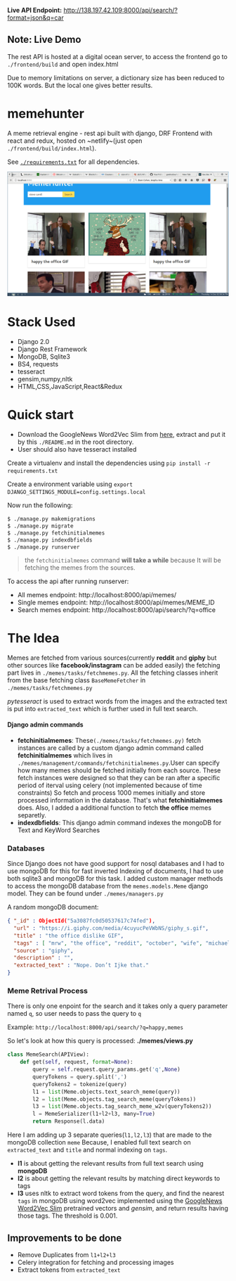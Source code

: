 **Live API Endpoint:** http://138.197.42.109:8000/api/search/?format=json&q=car

## Note:  Live Demo
The rest API is hosted at a digital ocean server, to access the frontend go to `./frontend/build` and open index.html

Due to memory limitations on server, a dictionary size has been reduced to 100K words. But the local one gives better results.

# memehunter
A meme retrieval engine - rest api built with django, DRF
Frontend with react and redux, hosted on ~netlify~(just open `./frontend/build/index.html`).

See [`./requirements.txt`](https://github.com/geekodour/memehunter/blob/master/requirements.txt) for all dependencies.

![Screenshot](pic.png)

# Stack Used
 - Django 2.0
 - Django Rest Framework
 - MongoDB, Sqlite3
 - BS4, requests
 - tesseract
 - gensim,numpy,nltk
 - HTML,CSS,JavaScript,React&Redux

# Quick start
- Download the GoogleNews Word2Vec Slim from [here](https://github.com/eyaler/word2vec-slim), extract and put it by this `./README.md` in the root directory.
- User should also have tesseract installed

Create a virtualenv and install the dependencies using `pip install -r requirements.txt`

Create a environment variable using `export DJANGO_SETTINGS_MODULE=config.settings.local`

Now run the following:
```
$ ./manage.py makemigrations
$ ./manage.py migrate
$ ./manage.py fetchinitialmemes
$ ./manage.py indexdbfields
$ ./manage.py runserver
```
> the `fetchinitialmemes` command **will take a while** because It will be fetching the memes from the sources.

To access the api after running runserver:
- All memes endpoint: http://localhost:8000/api/memes/
- Single memes endpoint: http://localhost:8000/api/memes/MEME_ID
- Search memes endpoint: http://localhost:8000/api/search/?q=office

# The Idea
Memes are fetched from various sources(currently **reddit** and **giphy** but other sources like **facebook/instagram** can be added easily)
the fetching part lives in `./memes/tasks/fetchmemes.py`.
All the fetching classes inherit from the base fetching class `BaseMemeFetcher` in `./memes/tasks/fetchmemes.py`

*pytesseract* is used to extract words from the images and the extracted text is put into `extracted_text` which is further used in full text search.

#### Django admin commands
- **fetchinitialmemes**: These`(./memes/tasks/fetchmemes.py)` fetch instances are called by a custom django admin command called **fetchinitialmemes** which lives in `./memes/management/commands/fetchinitialmemes.py`.User can specify how many memes should be fetched initially from each source.  These fetch instances were designed so that they can be ran after a specific period of iterval using celery (not implemented because of time constraints) So fetch and process 1000 memes initially and store processed information in the database. That's what **fetchinitialmemes** does. Also, I added a additional function to fetch **the office** memes separetly.
- **indexdbfields**: This django admin command indexes the mongoDB for Text and KeyWord Searches

### Databases
Since Django does not have good support for nosql databases and I had to use mongoDB for this for fast inverted Indexing of documents,
I had to use both sqlite3 and mongoDB for this task. I added custom manager methods to access the mongoDB database
from the `memes.models.Meme` django model. They can be found under `./memes/managers.py`

A random mongoDB document:
```json
{ "_id" : ObjectId("5a3087fc0d50537617c74fed"),
  "url" : "https://i.giphy.com/media/4cuyucPeVWbNS/giphy_s.gif",
  "title" : "the office dislike GIF",
  "tags" : [ "mrw", "the office", "reddit", "october", "wife", "michael scott", "dislike", "brotherinlaw", "nope dont like that" ],
  "source" : "giphy",
  "description" : "",
  "extracted_text" : "Nope. Don’t Ijke that."
}
```

### Meme Retrival Process
There is only one enpoint for the search and it takes only a query parameter named `q`, so user needs to pass the query to `q`

Example: `http://localhost:8000/api/search/?q=happy,memes`

So let's look at how this query is processed:
**./memes/views.py**
```python
class MemeSearch(APIView):
    def get(self, request, format=None):
        query = self.request.query_params.get('q',None)
        queryTokens = query.split(',')
        queryTokens2 = tokenize(query)
        l1 = list(Meme.objects.text_search_meme(query))
        l2 = list(Meme.objects.tag_search_meme(queryTokens))
        l3 = list(Meme.objects.tag_search_meme_w2v(queryTokens2))
        l = MemeSerializer(l1+l2+l3, many=True)
        return Response(l.data)
```
Here I am adding up 3 separate queries(`l1,l2,l3`) that are made to the mongoDB collection `meme`
Because, I enabled full text search on `extracted_text` and `title` and normal indexing on `tags`.
- **l1** is about getting the relevant results from full text search using **mongoDB**
- **l2** is about getting the relevant results by matching direct keywords to tags
- **l3** uses nltk to extract word tokens from the query, and find the nearest `tags` in mongoDB using word2vec implemented
  using the [GoogleNews Word2Vec Slim](https://github.com/eyaler/word2vec-slim) pretrained vectors and *gensim*,
  and return results having those tags. The threshold is 0.001.

## Improvements to be done
- Remove Duplicates from `l1+l2+l3`
- Celery integration for fetching and processing images
- Extract tokens from `extracted_text`
